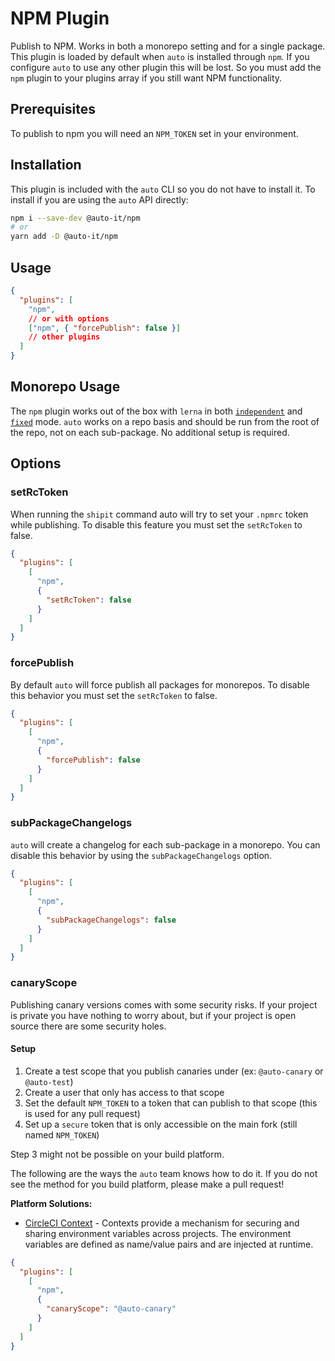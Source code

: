 # NPM Plugin

Publish to NPM. Works in both a monorepo setting and for a single package. This plugin is loaded by default when `auto` is installed through `npm`. If you configure `auto` to use any other plugin this will be lost. So you must add the `npm` plugin to your plugins array if you still want NPM functionality.

## Prerequisites

To publish to npm you will need an `NPM_TOKEN` set in your environment.

## Installation

This plugin is included with the `auto` CLI so you do not have to install it. To install if you are using the `auto` API directly:

```sh
npm i --save-dev @auto-it/npm
# or
yarn add -D @auto-it/npm
```

## Usage

```json
{
  "plugins": [
    "npm",
    // or with options
    ["npm", { "forcePublish": false }]
    // other plugins
  ]
}
```

## Monorepo Usage

The `npm` plugin works out of the box with `lerna` in both [`independent`](https://github.com/lerna/lerna#independent-mode) and [`fixed`](https://github.com/lerna/lerna#fixedlocked-mode-default) mode. `auto` works on a repo basis and should be run from the root of the repo, not on each sub-package. No additional setup is required.

## Options

### setRcToken

When running the `shipit` command auto will try to set your `.npmrc` token while publishing. To disable this feature you must set the `setRcToken` to false.

```json
{
  "plugins": [
    [
      "npm",
      {
        "setRcToken": false
      }
    ]
  ]
}
```

### forcePublish

By default `auto` will force publish all packages for monorepos. To disable this behavior you must set the `setRcToken` to false.

```json
{
  "plugins": [
    [
      "npm",
      {
        "forcePublish": false
      }
    ]
  ]
}
```

### subPackageChangelogs

`auto` will create a changelog for each sub-package in a monorepo.
You can disable this behavior by using the `subPackageChangelogs` option.

```json
{
  "plugins": [
    [
      "npm",
      {
        "subPackageChangelogs": false
      }
    ]
  ]
}
```

### canaryScope

Publishing canary versions comes with some security risks.
If your project is private you have nothing to worry about, but if your project is open source there are some security holes.

#### Setup

1. Create a test scope that you publish canaries under (ex: `@auto-canary` or `@auto-test`)
2. Create a user that only has access to that scope
3. Set the default `NPM_TOKEN` to a token that can publish to that scope (this is used for any pull request)
4. Set up a `secure` token that is only accessible on the main fork (still named `NPM_TOKEN`)

Step 3 might not be possible on your build platform.

The following are the ways the `auto` team knows how to do it.
If you do not see the method for you build platform, please make a pull request!

**Platform Solutions:**

- [CircleCI Context](https://circleci.com/docs/2.0/contexts/) - Contexts provide a mechanism for securing and sharing environment variables across projects. The environment variables are defined as name/value pairs and are injected at runtime.

```json
{
  "plugins": [
    [
      "npm",
      {
        "canaryScope": "@auto-canary"
      }
    ]
  ]
}
```
